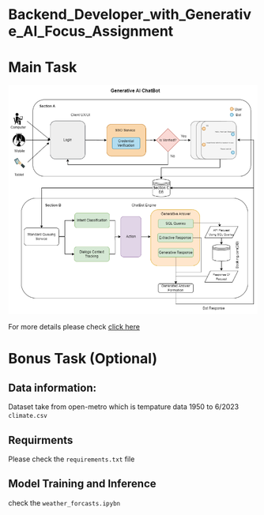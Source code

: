 # Backend_Developer_with_Generative_AI_Focus_Assignment
# Main Task

![alt text](image/chatbot.png)

For more details please check [click here](assignment.pdf)

# Bonus Task (Optional)

## Data information:
Dataset take from open-metro which is tempature data 1950 to 6/2023 ```climate.csv```

## Requirments

Please check the ```requirements.txt``` file

## Model Training and Inference

check the ```weather_forcasts.ipybn```


